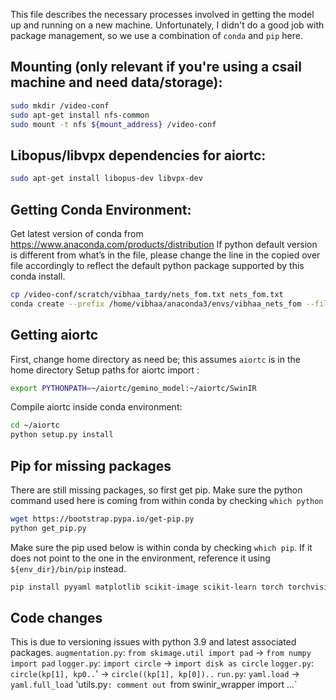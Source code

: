 This file describes the necessary processes involved in getting the model up and running on a new machine. Unfortunately,
I didn't do a good job with package management, so we use a combination of `conda` and `pip` here. 
## Mounting (only relevant if you're using a csail machine and need data/storage):
```bash
sudo mkdir /video-conf
sudo apt-get install nfs-common
sudo mount -t nfs ${mount_address} /video-conf
```

## Libopus/libvpx dependencies for aiortc:
```bash
sudo apt-get install libopus-dev libvpx-dev
```

## Getting Conda Environment:
Get latest version of conda from https://www.anaconda.com/products/distribution
If python default version is different from what’s in the file, please change the line in the copied over file accordingly to
reflect the default python package supported by this conda install.
```bash
cp /video-conf/scratch/vibhaa_tardy/nets_fom.txt nets_fom.txt
conda create --prefix /home/vibhaa/anaconda3/envs/vibhaa_nets_fom --file nets_fom.txt
```

## Getting aiortc
First, change home directory as need be; this assumes `aiortc` is in the home directory
Setup paths for aiortc import :
```bash
export PYTHONPATH=~/aiortc/gemino_model:~/aiortc/SwinIR
```

Compile aiortc inside conda environment: 
```bash
cd ~/aiortc
python setup.py install
```

## Pip for missing packages
There are still missing packages, so first get pip. Make sure the python command used here is coming from within conda by checking `which python`
```bash
wget https://bootstrap.pypa.io/get-pip.py
python get_pip.py
```

Make sure the pip used below is within conda by checking `which pip`. If it does not point to the one in the environment, reference it using
`${env_dir}/bin/pip` instead.
```bash
pip install pyyaml matplotlib scikit-image scikit-learn torch torchvision torchprofile pandas flow_vis lpips pyav protobuf==3.20.0 piq bitstring
```

## Code changes
This is due to versioning issues with python 3.9 and latest associated packages.
`augmentation.py`: `from skimage.util import pad` -> `from numpy import pad`
`logger.py`: `import circle` -> `import disk as circle`
`logger.py`: `circle(kp[1], kp0..`' -> `circle((kp[1], kp[0])..`
`run.py`: `yaml.load` -> `yaml.full_load`
'utils.py`: comment out `from swinir_wrapper import ...`
